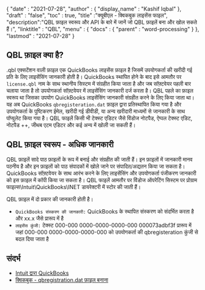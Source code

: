 {
  "date" : "2021-07-28",
  "author" : {
    "display_name" : "Kashif Iqbal"
},
  "draft" : "false",
  "toc" : true,
  "title" :"क्यूबीएल - क्विकबुक लाइसेंस फाइल",
  "description":"QBL फ़ाइल स्वरूप और API के बारे में जानें जो QBL फ़ाइलें बना और खोल सकते हैं।",
  "linktitle" : "QBL",
  "menu" : {
    "docs" : {
      "parent" : "word-processing"
}
},
  "lastmod" : "2021-07-28"
}

## QBL फ़ाइल क्या है?

.qbl एक्सटेंशन वाली फ़ाइल एक QuickBooks लाइसेंस फ़ाइल है जिसमें उपयोगकर्ता की खरीदी गई प्रति के लिए लाइसेंसिंग जानकारी होती है। QuickBooks स्थापित होने के बाद इसे आमतौर पर `license.qbl` नाम के साथ स्थानीय सिस्टम में संग्रहीत किया जाता है और जब सॉफ़्टवेयर पहली बार चलाया जाता है तो उपयोगकर्ता सॉफ़्टवेयर में लाइसेंसिंग जानकारी दर्ज करता है। QBL पहले का फ़ाइल स्वरूप था जिसका उपयोग QuickBooks लाइसेंसिंग जानकारी संग्रहीत करने के लिए किया जाता था। यह अब QuickBooks `qbregisteration.dat` फ़ाइल द्वारा प्रतिस्थापित किया गया है और उपयोगकर्ता के पुष्टिकरण ईमेल, खरीदी गई डीवीडी, या अन्य खरीदारी माध्यमों से जानकारी के साथ पॉप्युलेट किया गया है। QBL फाइलें किसी भी टेक्स्ट एडिटर जैसे विंडोज नोटपैड, ऐप्पल टेक्स्ट एडिट, नोटपैड ++, जीथब एटम एडिटर और कई अन्य में खोली जा सकती हैं।

## QBL फ़ाइल स्वरूप - अधिक जानकारी

QBL फ़ाइलें सादे पाठ फ़ाइलों के रूप में बनाई और संग्रहीत की जाती हैं। इन फ़ाइलों में जानकारी मानव पठनीय है और इन फ़ाइलों को पाठ संपादकों में खोले जाने पर संपादित/अद्यतन किया जा सकता है। QuickBooks सॉफ़्टवेयर के साथ आरंभ करने के लिए लाइसेंसिंग और उपयोगकर्ता पंजीकरण जानकारी को इस फ़ाइल में कॉपी किया जा सकता है। QBL फाइलें आमतौर पर विंडोज ऑपरेटिंग सिस्टम पर प्रोग्राम फाइल्स\Intuit\QuickBooks\INET डायरेक्टरी में स्टोर की जाती हैं।

QBL फ़ाइल में दो प्रकार की जानकारी होती है।

* `QuickBooks संस्करण की जानकारी:` QuickBooks के स्थापित संस्करण को संदर्भित करता है और xx.x जैसे प्रारूप में है
* `लाइसेंस कुंजी:` टेक्स्ट 000-000 0000-0000-0000-000 000073adbf3f प्रारूप में जहां 000-000 0000-0000-0000-000 को उपयोगकर्ता की qbregisteration कुंजी से बदल दिया जाता है

## संदर्भ

* [Intuit द्वारा QuickBooks](https://quickbooks.intuit.com/)
* [क्विकबुक - qbregistration.dat फ़ाइल बनाना](https://quickbooks.intuit.com/learn-support/en-us/help-article/license-information/create-create-qbregistration-dat-file/L7S5BwSst_US_en_US)

